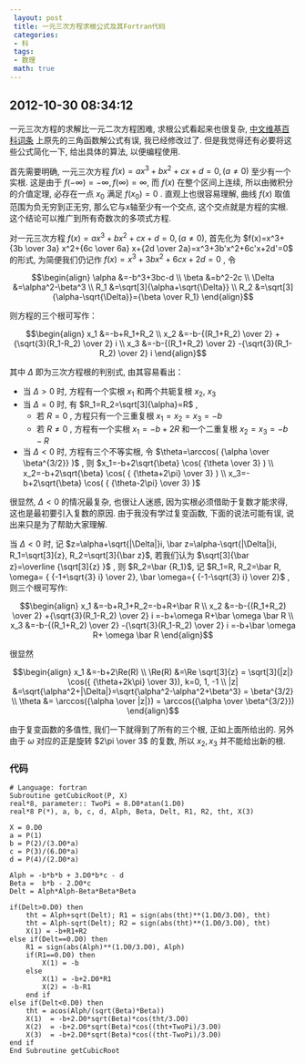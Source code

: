 ```yaml
---
 layout: post
 title: 一元三次方程求根公式及其Fortran代码
 categories: 
 - 科
 tags:
 - 数理
 math: true
---
```


##  2012-10-30 08:34:12

一元三次方程的求解比一元二次方程困难, 求根公式看起来也很复杂, [中文维基百科词条](http://zh.wikipedia.org/wiki/%E4%B8%89%E6%AC%A1%E6%96%B9%E7%A8%8B)
上原先的三角函数解公式有误, 我已经修改过了. 但是我觉得还有必要将这些公式简化一下, 给出具体的算法, 以便编程使用.

首先需要明确, 一元三次方程 $f(x)=ax^3+bx^2+cx+d=0,(a\neq0)$ 至少有一个实根. 这是由于 $f(-\infty)=-\infty, f(\infty)=\infty$, 
而 $f(x)$ 在整个区间上连续, 所以由微积分的介值定理, 必存在一点 $x_0$ 满足 $f(x_0)=0$ .
直观上也很容易理解, 曲线 $f(x)$ 取值范围为负无穷到正无穷, 那么它与x轴至少有一个交点, 这个交点就是方程的实根.
这个结论可以推广到所有奇数次的多项式方程.

对一元三次方程 $f(x)=ax^3+bx^2+cx+d=0, (a\neq0)$, 首先化为 $f(x)=x^3+{3b \over 3a} x^2+{6c \over 6a} x+{2d \over 2a}=x^3+3b'x^2+6c'x+2d'=0$ 的形式, 
为简便我们仍记作 $f(x)=x^3+3bx^2+6cx+2d=0$ , 令

$$\begin{align}
\alpha &=-b^3+3bc-d \\
\beta &=b^2-2c \\
\Delta &=\alpha^2-\beta^3 \\
R_1 &=\sqrt[3]{\alpha+\sqrt{\Delta}} \\
R_2 &=\sqrt[3]{\alpha-\sqrt{\Delta}}={\beta \over R_1}
\end{align}$$

则方程的三个根可写作：

$$\begin{align} 
 x_1 &=-b+R_1+R_2 \\
 x_2 &=-b-{(R_1+R_2) \over 2} +{\sqrt{3}(R_1-R_2) \over 2} i \\
 x_3 &=-b-{(R_1+R_2) \over 2} -{\sqrt{3}(R_1-R_2) \over 2} i \end{align}$$

其中 $\Delta$ 即为三次方程根的判别式, 由其容易看出：

* 当 $\Delta>0$ 时, 方程有一个实根 $x_1$ 和两个共轭复根 $x_2$, $x_3$ 
* 当 $\Delta=0$ 时, 有 $R_1=R_2=\sqrt[3]{\alpha}=R$ , 
	- 若 $R=0$ , 方程只有一个三重复根 $x_1=x_2=x_3=-b$ 
	- 若 $R\neq0$ , 方程有一个实根 $x_1=-b+2R$ 和一个二重复根 $x_2=x_3=-b-R$ 
* 当 $\Delta \lt 0$ 时, 方程有三个不等实根, 令 $\theta=\arccos( {\alpha \over \beta^{3/2}} )$ , 则
		$x_1=-b+2\sqrt{\beta} \cos( {\theta \over 3} ) \\
		x_2=-b+2\sqrt{\beta} \cos( { {\theta+2\pi} \over 3} ) \\
		x_3=-b+2\sqrt{\beta} \cos( { {\theta-2\pi} \over 3} )$


很显然, $\Delta \lt 0$ 的情况最复杂, 也很让人迷惑, 因为实根必须借助于复数才能求得, 这也是最初要引入复数的原因. 
由于我没有学过复变函数, 下面的说法可能有误, 说出来只是为了帮助大家理解. 

当 $\Delta \lt 0$ 时, 记 $z=\alpha+\sqrt{|\Delta|}i, \bar z=\alpha-\sqrt{|\Delta|}i, R_1=\sqrt[3]{z}, R_2=\sqrt[3]{\bar z}$, 
若我们认为 $\sqrt[3]{\bar z}=\overline {\sqrt[3]{z} }$ , 则 $R_2=\bar {R_1}$, 记 
$R_1=R, R_2=\bar R, \omega= { {-1+\sqrt{3} i} \over 2}, \bar \omega={ {-1-\sqrt{3} i} \over 2}$ , 则三个根可写作: 

$$\begin{align}
 x_1 &=-b+R_1+R_2=-b+R+\bar R \\
 x_2 &=-b-{(R_1+R_2) \over 2} +{\sqrt{3}(R_1-R_2) \over 2} i =-b+\omega R+\bar \omega \bar R \\
 x_3 &=-b-{(R_1+R_2) \over 2} -{\sqrt{3}(R_1-R_2) \over 2} i =-b+\bar \omega R+ \omega \bar R
\end{align}$$

很显然 

$$\begin{align}
x_1 &=-b+2\Re(R) \\
\Re(R) &=\Re \sqrt[3]{z} = \sqrt[3]{|z|} \cos({ {\theta+2k\pi} \over 3}), k=0, 1, -1 \\
|z| &=\sqrt{\alpha^2+|\Delta|}=\sqrt{\alpha^2-\alpha^2+\beta^3} = \beta^{3/2} \\
\theta &= \arccos({\alpha \over |z|}) = \arccos({\alpha \over \beta^{3/2}})
\end{align}$$

由于复变函数的多值性, 我们一下就得到了所有的三个根, 正如上面所给出的. 另外由于 $\omega$ 对应的正是旋转 $2\pi \over 3$ 的复数, 所以 $x_2, x_3$ 并不能给出新的根. 

### 代码

<pre class="line-numbers" data-start="0"><code class="language-fortran"># Language: fortran
Subroutine getCubicRoot(P, X)
real*8, parameter:: TwoPi = 8.D0*atan(1.D0)
real*8 P(*), a, b, c, d, Alph, Beta, Delt, R1, R2, tht, X(3)

X = 0.D0
a = P(1)
b = P(2)/(3.D0*a)
c = P(3)/(6.D0*a)
d = P(4)/(2.D0*a)

Alph = -b*b*b + 3.D0*b*c - d
Beta =  b*b - 2.D0*c
Delt = Alph*Alph-Beta*Beta*Beta

if(Delt>0.D0) then
	tht = Alph+sqrt(Delt); R1 = sign(abs(tht)**(1.D0/3.D0), tht)
	tht = Alph-sqrt(Delt); R2 = sign(abs(tht)**(1.D0/3.D0), tht)
	X(1) = -b+R1+R2
else if(Delt==0.D0) then
	R1 = sign(abs(Alph)**(1.D0/3.D0), Alph)
	if(R1==0.D0) then
		X(1) = -b
	else
		X(1) = -b+2.D0*R1
		X(2) = -b-R1
	end if
else if(Delt<0.D0) then
	tht = acos(Alph/(sqrt(Beta)*Beta))
	X(1)  = -b+2.D0*sqrt(Beta)*cos(tht/3.D0)
	X(2)  = -b+2.D0*sqrt(Beta)*cos((tht+TwoPi)/3.D0)
	X(3)  = -b+2.D0*sqrt(Beta)*cos((tht-TwoPi)/3.D0)
end if
End Subroutine getCubicRoot
</code></pre>
